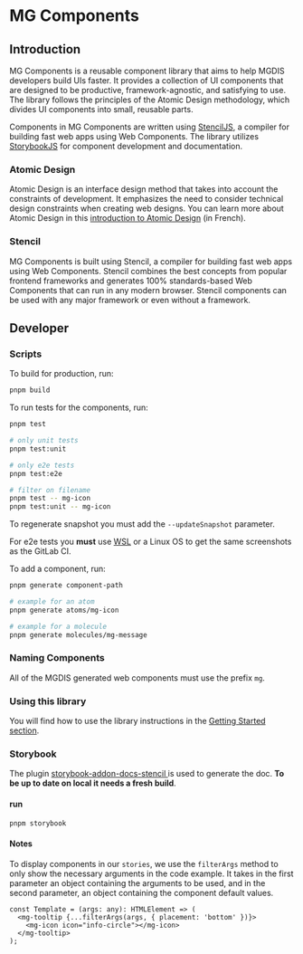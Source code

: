 # MG Components

## Introduction

MG Components is a reusable component library that aims to help MGDIS developers build UIs faster. It provides a collection of UI components that are designed to be productive, framework-agnostic, and satisfying to use. The library follows the principles of the Atomic Design methodology, which divides UI components into small, reusable parts.

Components in MG Components are written using [StencilJS](https://stenciljs.com/), a compiler for building fast web apps using Web Components. The library utilizes [StorybookJS](https://storybook.js.org/) for component development and documentation.

### Atomic Design

Atomic Design is an interface design method that takes into account the constraints of development. It emphasizes the need to consider technical design constraints when creating web designs. You can learn more about Atomic Design in this [introduction to Atomic Design](https://openclassrooms.com/fr/courses/5249021-initiez-vous-a-la-methode-atomic-design/5630171-decouvrez-l-atomic-design) (in French).

### Stencil

MG Components is built using Stencil, a compiler for building fast web apps using Web Components. Stencil combines the best concepts from popular frontend frameworks and generates 100% standards-based Web Components that can run in any modern browser. Stencil components can be used with any major framework or even without a framework.

## Developer

### Scripts

To build for production, run:

```bash
pnpm build
```

To run tests for the components, run:

```bash
pnpm test

# only unit tests
pnpm test:unit

# only e2e tests
pnpm test:e2e

# filter on filename
pnpm test -- mg-icon
pnpm test:unit -- mg-icon
```

<!-- Not working for now: To regenerate snapshot you must add the `-u` parameter. -->

To regenerate snapshot you must add the `--updateSnapshot` parameter.

For e2e tests you **must** use [WSL](https://docs.microsoft.com/fr-fr/windows/wsl/install) or a Linux OS to get the same screenshots as the GitLab CI.

To add a component, run:

```bash
pnpm generate component-path

# example for an atom
pnpm generate atoms/mg-icon

# example for a molecule
pnpm generate molecules/mg-message
```

### Naming Components

All of the MGDIS generated web components must use the prefix `mg`.

### Using this library

You will find how to use the library instructions in the [Getting Started section](./getting-started.md).

### Storybook

The plugin [storybook-addon-docs-stencil
](https://github.com/pixtron/storybook-addon-docs-stencil) is used to generate the doc. **To be up to date on local it needs a fresh build**.

#### run

```bash
pnpm storybook
```

#### Notes

To display components in our `stories`, we use the `filterArgs` method to only show the necessary arguments in the code example. It takes in the first parameter an object containing the arguments to be used, and in the second parameter, an object containing the component default values.

```JS
const Template = (args: any): HTMLElement => (
  <mg-tooltip {...filterArgs(args, { placement: 'bottom' })}>
    <mg-icon icon="info-circle"></mg-icon>
  </mg-tooltip>
);
```
